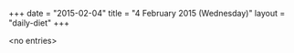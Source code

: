 +++
date = "2015-02-04"
title = "4 February 2015 (Wednesday)"
layout = "daily-diet"
+++

\<no entries\>